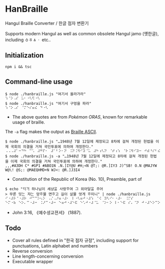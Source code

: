 # HanBraille

Hangul Braille Converter / 한글 점자 변환기

Supports modern Hangul as well as common obsolete Hangul jamo (옛한글), including ㆁㆆㅿㆍ etc..

## Initialization

```console
npm i && tsc
```

## Command-line usage

```console
$ node ./hanbraille.js "여기서 올라가라"
⠱⠈⠕⠠⠎⠀⠥⠂⠐⠣⠫⠐⠣
$ node ./hanbraille.js "여기서 구멍을 파라"
⠱⠈⠕⠠⠎⠀⠈⠍⠑⠎⠶⠮⠀⠙⠐⠣
```

- The above quotes are from _Pokémon ORAS_, known for remarkable usage of braille.

The `-a` flag makes the output as [Braille ASCII](https://en.wikipedia.org/wiki/Braille_ASCII).

```console
$ node ./hanbraille.js "…1948년 7월 12일에 제정되고 8차에 걸쳐 개정된 헌법을 이제 국회의 의결을 거쳐 국민투표에 의하여 개정한다."
⠠⠠⠠⠼⠁⠒⠙⠓⠀⠉⠡⠀⠼⠛⠏⠂⠀⠼⠁⠃⠕⠂⠝⠀⠨⠝⠨⠻⠊⠽⠈⠥⠀⠼⠓⠰⠣⠝⠀⠈⠞⠰⠱⠀⠈⠗⠨⠻⠊⠽⠒⠀⠚⠾⠘⠎⠃⠮⠀⠕⠨⠝⠀⠈⠍⠁⠚⠽⠺⠀⠺⠈⠳⠮⠀⠈⠎⠰⠱⠀⠈⠍⠁⠑⠟⠓⠍⠙⠬⠝⠀⠺⠚⠣⠱⠀⠈⠗⠨⠻⠚⠒⠊⠲
$ node ./hanbraille.js -a "…1948년 7월 12일에 제정되고 8차에 걸쳐 개정된 헌법을 이제 국회의 의결을 거쳐 국민투표에 의하여 개정한다."
,,,#A3DH C* #GP1 #ABO1N .N.]IY@U #H;<N @T;: @R.]IY3 J)^SB! O.N @MAJYW W@\! @S;: @MAEQHMD+N WJ<: @R.]J3I4
```

- Constitution of the Republic of Korea (No. 10), Preamble, part of

```console
$ echo "ᄃᆡᄀᆡ 하나님이 셰샹ᄋᆞᆯ 사랑ᄒᆞ여 그 외아달ᄋᆞᆯ 주어
> 무론 밋ᄂᆞᆫ 쟈ᄂᆞᆫ 망ᄒᆞ물 면ᄒᆞ고 길이 살물 엇게 ᄒᆞ미니" | node ./hanbraille.js
⠊⠐⠼⠗⠈⠐⠼⠗⠀⠚⠉⠉⠕⠢⠕⠀⠠⠌⠠⠜⠶⠐⠼⠂⠀⠇⠐⠣⠶⠚⠐⠼⠱⠀⠈⠪⠀⠽⠣⠊⠂⠐⠼⠂⠀⠨⠍⠎
⠑⠍⠐⠷⠀⠑⠕⠄⠉⠐⠼⠒⠀⠨⠜⠉⠐⠼⠒⠀⠑⠶⠚⠐⠼⠑⠯⠀⠑⠡⠚⠐⠼⠈⠥⠀⠈⠕⠂⠕⠀⠇⠂⠑⠯⠀⠎⠄⠈⠝⠀⠚⠐⠼⠑⠕⠉⠕
```

- John 3:16, 《예수셩교젼셔》 (1887).

## Todo

- Cover all rules defined in "한국 점자 규정", including support for punctuations, Latin alphabet and numbers
- Reverse conversion
- Line length-concerning conversion
- Executable wrapper
